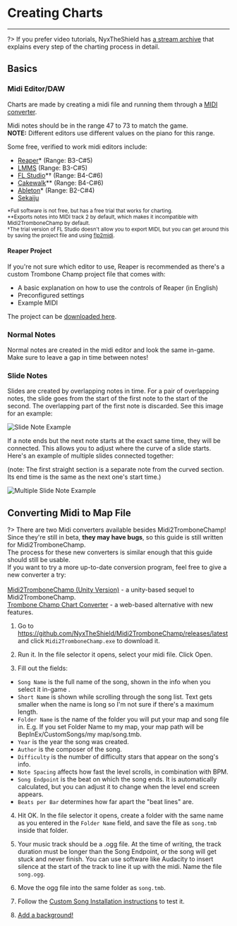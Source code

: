 # Creating Charts
---

?> If you prefer video tutorials, NyxTheShield has [a stream archive](https://www.youtube.com/watch?v=ig27SlJveGs) that explains every step of the charting process in detail.

## Basics
### Midi Editor/DAW
Charts are made by creating a midi file and running them through a [MIDI converter](#converting-midi-to-map-file).

Midi notes should be in the range 47 to 73 to match the game.<br>**NOTE:** Different editors use different values on the piano for this range.

Some free, verified to work midi editors include:
- [Reaper](https://www.reaper.fm/download.php)* (Range: B3-C#5)
- [LMMS](https://lmms.io/download#windows) (Range: B3-C#5)
- [FL Studio](https://www.image-line.com/fl-studio-download/)*† (Range: B4-C#6)
- [Cakewalk](https://www.bandlab.com/products/cakewalk)** (Range: B4-C#6)
- [Ableton](https://www.ableton.com/en/trial/)* (Range: B2-C#4)
- [Sekaiju](http://openmidiproject.osdn.jp/Sekaiju_en.html)

<sub>*Full software is not free, but has a free trial that works for charting.</sub><br>
<sub>**Exports notes into MIDI track 2 by default, which makes it incompatible with Midi2TromboneChamp by default.</sub><br>
<sub>†The trial version of FL Studio doesn't allow you to export MIDI, but you can get around this by saving the project file and using [flp2midi](https://github.com/Kaydax/flp2midi/releases/latest).

#### Reaper Project
If you're not sure which editor to use, Reaper is recommended as there's a custom Trombone Champ project file that comes with:
- A basic explanation on how to use the controls of Reaper (in English)
- Preconfigured settings
- Example MIDI

The project can be [downloaded here](https://trombone.wiki/docs/files/REAPER_Trombone_Champ_Charting_Template.zip).

### Normal Notes

Normal notes are created in the midi editor and look the same in-game. Make sure to leave a gap in time between notes!

### Slide Notes

Slides are created by overlapping notes in time. For a pair of overlapping notes, the slide goes from the start of the first note to the start of the second. The overlapping part of the first note is discarded. See this image for an example:

![Slide Note Example](../docs/files/slide1.png)

If a note ends but the next note starts at the exact same time, they will be connected. This allows you to adjust where the curve of a slide starts. Here's an example of multiple slides connected together:

(note: The first straight section is a separate note from the curved section. Its end time is the same as the next one's start time.)

![Multiple Slide Note Example](../docs/files/slide2.png)

## Converting Midi to Map File

?> There are two Midi converters available besides Midi2TromboneChamp!
<br>Since they're still in beta, **they may have bugs**, so this guide is still written for Midi2TromboneChamp.
<br>The process for these new converters is similar enough that this guide should still be usable.
<br>If you want to try a more up-to-date conversion program, feel free to give a new converter a try:
<br><br>[Midi2TromboneChamp (Unity Version)](https://nyxtheshield.github.io/Midi2TromboneChamp/) - a unity-based sequel to Midi2TromboneChamp.
<br>[Trombone Champ Chart Converter](https://rshieldsprojects.github.io/projects/tccc/) - a web-based alternative with new features.

1. Go to <https://github.com/NyxTheShield/Midi2TromboneChamp/releases/latest> and click `Midi2TromboneChamp.exe` to download it.

2. Run it. In the file selector it opens, select your midi file. Click Open.

3. Fill out the fields:
 - `Song Name` is the full name of the song, shown in the info when you select it in-game .
 - `Short Name` is shown while scrolling through the song list. Text gets smaller when the name is long so I'm not sure if there's a maximum length.
 - `Folder Name` is the name of the folder you will put your map and song file in. E.g. If you set Folder Name to my map, your map path will be BepInEx/CustomSongs/my map/song.tmb.
 - `Year` is the year the song was created.
 - `Author` is the composer of the song.
 - `Difficulty` is the number of difficulty stars that appear on the song's info.
 - `Note Spacing` affects how fast the level scrolls, in combination with BPM.
 - `Song Endpoint` is the beat on which the song ends. It is automatically calculated, but you can adjust it to change when the level end screen appears.
 - `Beats per Bar` determines how far apart the "beat lines" are.

4. Hit OK. In the file selector it opens, create a folder with the same name as you entered in the `Folder Name` field, and save the file as `song.tmb` inside that folder.

5. Your music track should be a .ogg file. At the time of writing, the track duration must be longer than the Song Endpoint, or the song will get stuck and never finish. You can use software like Audacity to insert silence at the start of the track to line it up with the midi. Name the file `song.ogg`.

6. Move the ogg file into the same folder as `song.tmb`.

7. Follow the [Custom Song Installation instructions](installing-songs) to test it.

8. [Add a background!](chart-backgrounds)
